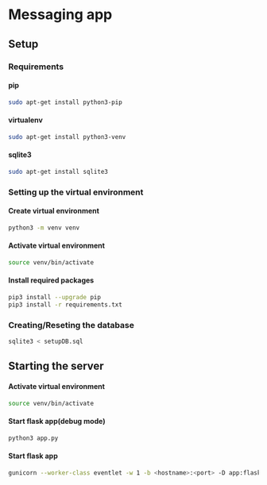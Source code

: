 # Messaging app

## Setup

### Requirements

#### pip

```bash
sudo apt-get install python3-pip
```

#### virtualenv

```bash
sudo apt-get install python3-venv
```

#### sqlite3
```bash
sudo apt-get install sqlite3
```

### Setting up the virtual environment

#### Create virtual environment
```bash
python3 -m venv venv
```

#### Activate virtual environment
```bash
source venv/bin/activate
```

#### Install required packages
```bash
pip3 install --upgrade pip
pip3 install -r requirements.txt
```

### Creating/Reseting the database
```bash
sqlite3 < setupDB.sql
```

## Starting the server

#### Activate virtual environment
```bash
source venv/bin/activate
```

#### Start flask app(debug mode)
```bash
python3 app.py
```

#### Start flask app
```bash
gunicorn --worker-class eventlet -w 1 -b <hostname>:<port> -D app:flaskApp
```

<!-- ## [Optional] Setting up Auto Start on the Pi
Start the server when the pi starts -->

<!-- ```bash
# AUTO START SERVER  
cd ~/spur-server  
source venv/bin/activate  
   
who am i | grep tty  
LOCAL_LOGIN=$?
if [ $LOCAL_LOGIN -eq 0 ]; then # Not logged in using ssh  
   ./server_manager.py start  
fi
``` -->